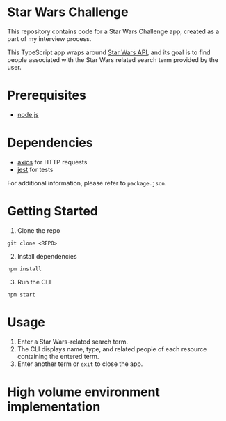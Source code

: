 # Star Wars Challenge

This repository contains code for a Star Wars Challenge app, created as a part of my interview process.

This TypeScript app wraps around [Star Wars API](https://swapi.dev/), and its goal is to find people associated with the Star Wars related search term provided by the user.

# Prerequisites

* [node.js](https://nodejs.org/en)

# Dependencies

* [axios](https://axios-http.com/docs/intro) for HTTP requests
* [jest](https://jestjs.io/docs/getting-started) for tests

For additional information, please refer to `package.json`.

# Getting Started

1. Clone the repo

```shell
git clone <REPO>
```

2. Install dependencies

```shell
npm install
```

3. Run the CLI

```shell
npm start
```

# Usage

1. Enter a Star Wars-related search term.
2. The CLI displays name, type, and related people of each resource containing the entered term.
3. Enter another term or `exit` to close the app.

# High volume environment implementation